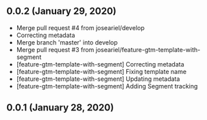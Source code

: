 ## 0.0.2 (January 29, 2020)
  - Merge pull request #4 from joseariel/develop
  - Correcting metadata
  - Merge branch 'master' into develop
  - Merge pull request #3 from joseariel/feature-gtm-template-with-segment
  - [feature-gtm-template-with-segment] Correcting metadata
  - [feature-gtm-template-with-segment] Fixing template name
  - [feature-gtm-template-with-segment] Updating metadata
  - [feature-gtm-template-with-segment] Adding Segment tracking

## 0.0.1 (January 28, 2020)


